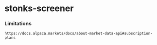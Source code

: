 # stonks-screener

### Limitations

    https://docs.alpaca.markets/docs/about-market-data-api#subscription-plans
